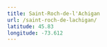 ```yaml
---
title: Saint-Roch-de-l'Achigan
url: /saint-roch-de-lachigan/
latitude: 45.83
longitude: -73.612
---
```

